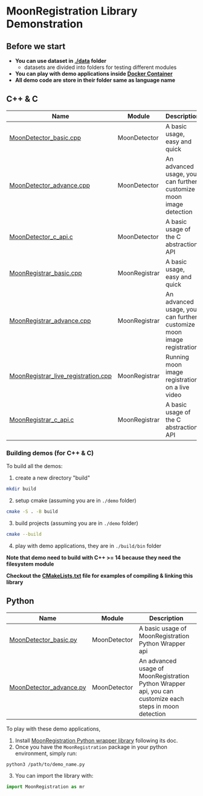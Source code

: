 # MoonRegistration Library Demonstration


## Before we start

* **You can use dataset in [./data](./data) folder**
  * datasets are divided into folders for testing different modules
* **You can play with demo applications inside [Docker Container](../BUILDING.md#build-using-docker-recommend)**
* **All demo code are store in their folder same as language name**

## C++ & C

| Name                                                                               | Module        | Description                                                          |
|------------------------------------------------------------------------------------|---------------|----------------------------------------------------------------------|
| [MoonDetector_basic.cpp](./cpp_c/MoonDetector_basic.cpp)                           | MoonDetector  | A basic usage, easy and quick                                        |
| [MoonDetector_advance.cpp](./cpp_c/MoonDetector_advance.cpp)                       | MoonDetector  | An advanced usage, you can further customize moon image detection    |
| [MoonDetector_c_api.c](./cpp_c/MoonDetector_c_api.c)                               | MoonDetector  | A basic usage of the C abstraction API                               |
| [MoonRegistrar_basic.cpp](./cpp_c/MoonRegistrar_basic.cpp)                         | MoonRegistrar | A basic usage, easy and quick                                        |
| [MoonRegistrar_advance.cpp](./cpp_c/MoonRegistrar_advance.cpp)                     | MoonRegistrar | An advanced usage, you can further customize moon image registration |
| [MoonRegistrar_live_registration.cpp](./cpp_c/MoonRegistrar_live_registration.cpp) | MoonRegistrar | Running moon image registration on a live video                      |
| [MoonRegistrar_c_api.c](./cpp_c/MoonRegistrar_c_api.c)                             | MoonRegistrar | A basic usage of the C abstraction API                               |

### Building demos (for C++ & C)

To build all the demos:

1. create a new directory "build"

```sh
mkdir build
```

2. setup cmake (assuming you are in `./demo` folder)

```sh
cmake -S . -B build
```

3. build projects (assuming you are in `./demo` folder)

```sh
cmake --build
```

4. play with demo applications, they are in `./build/bin` folder

**Note that demo need to build with C++ >= 14 because they need the filesystem module**

**Checkout the [CMakeLists.txt](./CMakeLists.txt) file for examples of compiling & linking this library**


## Python

| Name                                                        | Module       | Description                                                                                              |
|-------------------------------------------------------------|--------------|----------------------------------------------------------------------------------------------------------|
| [MoonDetector_basic.py](./python/MoonDetector_basic.py)     | MoonDetector | A basic usage of MoonRegistration Python Wrapper api                                                     |
| [MoonDetector_advance.py](./python/MoonDetector_advance.py) | MoonDetector | An advanced usage of MoonRegistration Python Wrapper api, you can customize each steps in moon detection |

To play with these demo applications,

1. Install [MoonRegistration Python wrapper library](../platforms/python/README.md) following  its doc.
2. Once you have the `MoonRegistration` package in your python environment, simply run:

```sh
python3 /path/to/demo_name.py
```

3. You can import the library with:

```py
import MoonRegistration as mr
```

